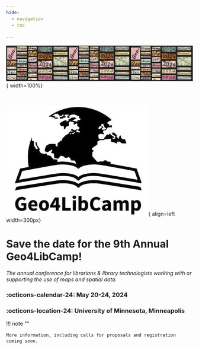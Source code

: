 ```yaml
---
hide:
  - navigation
  - toc

---
```


![](../images/banner-2024.png){ width=100%}

<br>

![Geo4LibCamp-logo](images/banner.jpg){ align=left width=300px}

# Save the date for the 9th Annual Geo4LibCamp!

*The annual conference for librarians & library technologists working with or supporting the use of maps and spatial data.*

### :octicons-calendar-24: May 20-24, 2024

### :octicons-location-24: University of Minnesota, Minneapolis

!!! note ""

	More information, including calls for proposals and registration coming soon.


	
	
	









